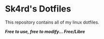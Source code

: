 # Sk4rd's Dotfiles

This repository contains all of my linux dotfiles.

_**Free to use, free to modify... Free/Libre**_
